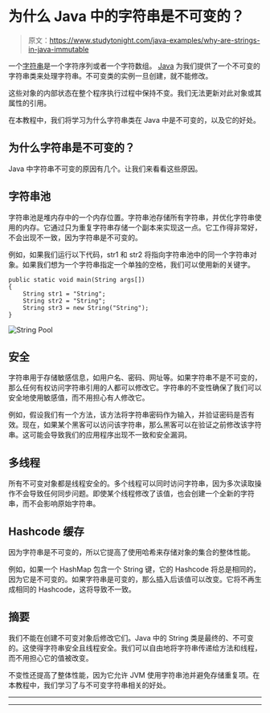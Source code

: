 # 为什么 Java 中的字符串是不可变的？

> 原文：<https://www.studytonight.com/java-examples/why-are-strings-in-java-immutable>

一个[字符串](https://www.studytonight.com/java/string-handling-in-java.php)是一个字符序列或者一个字符数组。 [Java](https://www.studytonight.com/java/overview-of-java.php) 为我们提供了一个不可变的字符串类来处理字符串。不可变类的实例一旦创建，就不能修改。

这些对象的内部状态在整个程序执行过程中保持不变。我们无法更新对此对象或其属性的引用。

在本教程中，我们将学习为什么字符串类在 Java 中是不可变的，以及它的好处。

## 为什么字符串是不可变的？

Java 中字符串不可变的原因有几个。让我们来看看这些原因。

## 字符串池

字符串池是堆内存中的一个内存位置。字符串池存储所有字符串，并优化字符串使用的内存。它通过只为重复字符串存储一个副本来实现这一点。它工作得非常好，不会出现不一致，因为字符串是不可变的。

例如，如果我们运行以下代码，str1 和 str2 将指向字符串池中的同一个字符串对象。如果我们想为一个字符串指定一个单独的空格，我们可以使用新的关键字。

```
public static void main(String args[])
{
	String str1 = "String";
	String str2 = "String";
	String str3 = new String("String");
}
```

![String Pool](../Images/803d2f57f403b163fb39669a145d13e6.png)

## 安全

字符串用于存储敏感信息，如用户名、密码、网址等。如果字符串不是不可变的，那么任何有权访问字符串引用的人都可以修改它。字符串的不变性确保了我们可以安全地使用敏感值，而不用担心有人修改它。

例如，假设我们有一个方法，该方法将字符串密码作为输入，并验证密码是否有效。现在，如果某个黑客可以访问该字符串，那么黑客可以在验证之前修改该字符串。这可能会导致我们的应用程序出现不一致和安全漏洞。

## 多线程

所有不可变对象都是线程安全的。多个线程可以同时访问字符串，因为多次读取操作不会导致任何同步问题。即使某个线程修改了该值，也会创建一个全新的字符串，而不会影响原始字符串。

## Hashcode 缓存

因为字符串是不可变的，所以它提高了使用哈希来存储对象的集合的整体性能。

例如，如果一个 HashMap 包含一个 String 键，它的 Hashcode 将总是相同的，因为它是不可变的。如果字符串是可变的，那么插入后该值可以改变。它将不再生成相同的 Hashcode，这将导致不一致。

## 摘要

我们不能在创建不可变对象后修改它们。Java 中的 String 类是最终的、不可变的。这使得字符串安全且线程安全。我们可以自由地将字符串传递给方法和线程，而不用担心它的值被改变。

不变性还提高了整体性能，因为它允许 JVM 使用字符串池并避免存储重复项。在本教程中，我们学习了与不可变字符串相关的好处。

* * *

* * *